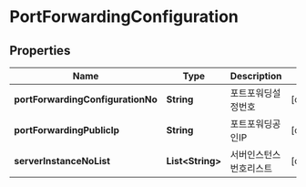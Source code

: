 
# PortForwardingConfiguration

## Properties
Name | Type | Description | Notes
------------ | ------------- | ------------- | -------------
**portForwardingConfigurationNo** | **String** | 포트포워딩설정번호 |  [optional]
**portForwardingPublicIp** | **String** | 포트포워딩공인IP |  [optional]
**serverInstanceNoList** | **List&lt;String&gt;** | 서버인스턴스번호리스트 |  [optional]



